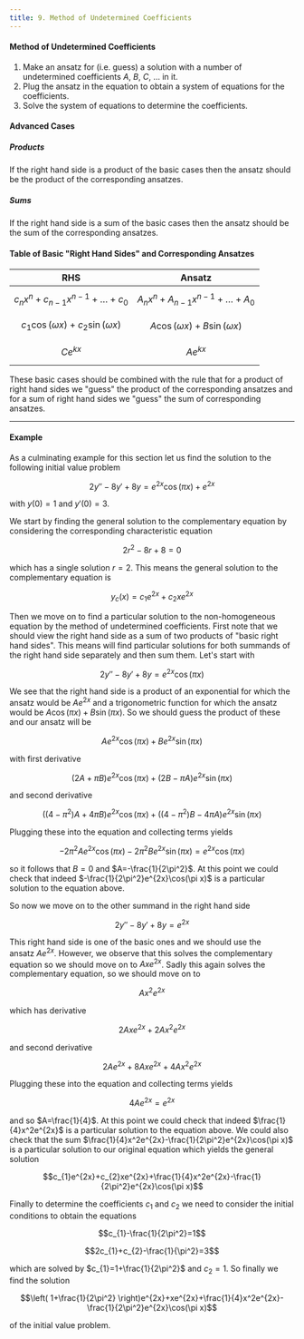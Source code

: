 ```yaml
---
title: 9. Method of Undetermined Coefficients
---
```


#### Method of Undetermined Coefficients
1. Make an ansatz for (i.e. guess) a solution with a number of undetermined coefficients $A$, $B$, $C$, $\dots$ in it.
2. Plug the ansatz in the equation to obtain a system of equations for the coefficients.
3. Solve the system of equations to determine the coefficients.

#### Advanced Cases
##### Products
If the right hand side is a product of the basic cases then the ansatz should be the product of the corresponding ansatzes.
##### Sums
If the right hand side is a sum of the basic cases then the ansatz should be the sum of the corresponding ansatzes.

#### Table of Basic "Right Hand Sides" and Corresponding Ansatzes
| RHS                                         | Ansatz                                  |
| ------------------------------------------- | --------------------------------------- |
| $$c_{n}x^n+c_{n-1}x^{n-1}+\dots+c_{0}$$     | $$A_{n}x^n+A_{n-1}x^{n-1}+\dots+A_{0}$$ |
| $$c_{1}\cos(\omega x)+c_{2}\sin(\omega x)$$ | $$A \cos(\omega x)+B\sin(\omega x)$$    |
| $$Ce^{kx}$$                                 | $$Ae^{kx}$$                             |
These basic cases should be combined with the rule that for a product of right hand sides we "guess" the product of the corresponding ansatzes and for a sum of right hand sides we "guess" the sum of corresponding ansatzes.

---
#### Example
As a culminating example for this section let us find the solution to the following initial value problem

$$2y''-8y'+8y=e^{2x}\cos(\pi x)+e^{2x}$$

with $y(0)=1$ and $y'(0) = 3$.

We start by finding the general solution to the complementary equation by considering the corresponding characteristic equation

$$2r^2-8r+8=0$$

which has a single solution $r=2$. This means the general solution to the complementary equation is

$$y_{c}(x)=c_{1}e^{2x}+c_{2}xe^{2x}$$

Then we move on to find a particular solution to the non-homogeneous equation by the method of undetermined coefficients. First note that we should view the right hand side as a sum of two products of "basic right hand sides". This means will find particular solutions for both summands of the right hand side separately and then sum them. Let's start with

$$2y''-8y'+8y=e^{2x}\cos(\pi x)$$

We see that the right hand side is a product of an exponential for which the ansatz would be $Ae^{2x}$ and a trigonometric function for which the ansatz would be $A\cos(\pi x)+B\sin(\pi x)$. So we should guess the product of these and our ansatz will be

$$Ae^{2x}\cos(\pi x)+Be^{2x}\sin(\pi x)$$

with first derivative

$$(2A+\pi B)e^{2x}\cos(\pi x)+(2B-\pi A)e^{2x}\sin(\pi x)$$

and second derivative

$$((4-\pi^2)A+4\pi B)e^{2x}\cos(\pi x)+((4-\pi^2)B-4\pi A)e^{2x}\sin(\pi x)$$

Plugging these into the equation and collecting terms yields

$$-2\pi^2Ae^{2x}\cos(\pi x)-2\pi^2Be^{2x}\sin(\pi x)=e^{2x}\cos(\pi x)$$

so it follows that $B=0$ and $A=-\frac{1}{2\pi^2}$. At this point we could check that indeed $-\frac{1}{2\pi^2}e^{2x}\cos(\pi x)$ is a particular solution to the equation above.

So now we move on to the other summand in the right hand side

$$2y''-8y'+8y=e^{2x}$$

This right hand side is one of the basic ones and we should use the ansatz $Ae^{2x}$. However, we observe that this solves the complementary equation so we should move on to $Axe^{2x}$. Sadly this again solves the complementary equation, so we should move on to

$$Ax^2e^{2x}$$

which has derivative

$$2Axe^{2x}+2Ax^2e^{2x}$$

and second derivative

$$2Ae^{2x}+8Axe^{2x}+4Ax^2e^{2x}$$

Plugging these into the equation and collecting terms yields

$$4Ae^{2x}=e^{2x}$$

and so $A=\frac{1}{4}$. At this point we could check that indeed $\frac{1}{4}x^2e^{2x}$ is a particular solution to the equation above.
We could also check that the sum $\frac{1}{4}x^2e^{2x}-\frac{1}{2\pi^2}e^{2x}\cos(\pi x)$ is a particular solution to our original equation which yields the general solution

$$c_{1}e^{2x}+c_{2}xe^{2x}+\frac{1}{4}x^2e^{2x}-\frac{1}{2\pi^2}e^{2x}\cos(\pi x)$$

Finally to determine the coefficients $c_{1}$ and $c_{2}$ we need to consider the initial conditions to obtain the equations

$$c_{1}-\frac{1}{2\pi^2}=1$$

$$2c_{1}+c_{2}-\frac{1}{\pi^2}=3$$

which are solved by $c_{1}=1+\frac{1}{2\pi^2}$ and $c_{2}=1$. So finally we find the solution

$$\left( 1+\frac{1}{2\pi^2} \right)e^{2x}+xe^{2x}+\frac{1}{4}x^2e^{2x}-\frac{1}{2\pi^2}e^{2x}\cos(\pi x)$$

of the initial value problem.
